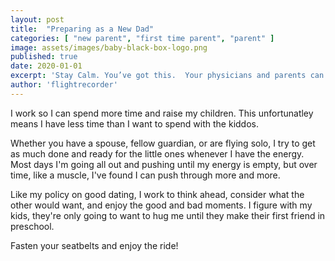 ```yaml
---
layout: post
title:  "Preparing as a New Dad"
categories: [ "new parent", "first time parent", "parent" ]
image: assets/images/baby-black-box-logo.png
published: true
date: 2020-01-01
excerpt: 'Stay Calm. You’ve got this.  Your physicians and parents can be incredible resources.'
author: 'flightrecorder'
---
```

<!-- <a href="https://www.youtube.com/watch?v=E5ulV3jHHwI">Breastfeeding Your Newborn | Kaiser Permanente</a> -->
I work so I can spend more time and raise my children.  This unfortunatley means I have less time than I want to spend with the kiddos.

Whether you have a spouse, fellow guardian, or are flying solo, I try to get as much done and ready for the little ones whenever I have the energy.  Most days I'm going all out and pushing until my energy is empty, but over time, like a muscle, I've found I can push through more and more.

Like my policy on good dating, I work to think ahead, consider what the other would want, and enjoy the good and bad moments.  I figure with my kids, they're only going to want to hug me until they make their first friend in preschool.

Fasten your seatbelts and enjoy the ride!

